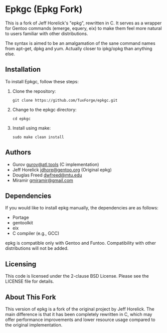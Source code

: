# Epkgc (Epkg Fork)

This is a fork of Jeff Horelick's "epkg", rewritten in C. It serves as a wrapper for Gentoo commands (emerge, equery, eix) to make them feel more natural to users familiar with other distributions.

The syntax is aimed to be an amalgamation of the sane command names from apt-get, dpkg and yum. Actually closer to ipkg/opkg than anything else.

## Installation

To install Epkgc, follow these steps:

1. Clone the repository:
   ```
   git clone https://github.com/TuxForge/epkgc.git
   ```

2. Change to the epkgc directory:
   ```
   cd epkgc
   ```

3. Install using make:
   ```
   sudo make clean install
   ```


## Authors

* Gurov <gurov@atl.tools> (C implementation)
* Jeff Horelick <jdhore@gentoo.org> (Original epkg)
* Douglas Freed <dwfreed@mtu.edu>
* Miramir <gmiramir@gmail.com>

## Dependencies

If you would like to install epkg manually, the dependencies are as follows:

* Portage
* gentoolkit
* eix
* C compiler (e.g., GCC)

epkg is compatible only with Gentoo and Funtoo. Compatibility with other distributions will not be added.

## Licensing

This code is licensed under the 2-clause BSD License. Please see the LICENSE file for details.

## About This Fork

This version of epkg is a fork of the original project by Jeff Horelick. The main difference is that it has been completely rewritten in C, which may offer performance improvements and lower resource usage compared to the original implementation.
